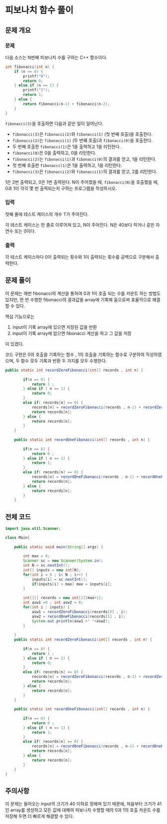 # 피보나치 함수 풀이



## 문제 개요

### 문제

다음 소스는 N번째 피보나치 수를 구하는 C++ 함수이다.

```c++
int fibonacci(int n) {
    if (n == 0) {
        printf("0");
        return 0;
    } else if (n == 1) {
        printf("1");
        return 1;
    } else {
        return fibonacci(n‐1) + fibonacci(n‐2);
    }
}
```

`fibonacci(3)`을 호출하면 다음과 같은 일이 일어난다.

- `fibonacci(3)`은 `fibonacci(2)`와 `fibonacci(1)` (첫 번째 호출)을 호출한다.
- `fibonacci(2)`는 `fibonacci(1)` (두 번째 호출)과 `fibonacci(0)`을 호출한다.
- 두 번째 호출한 `fibonacci(1)`은 1을 출력하고 1을 리턴한다.
- `fibonacci(0)`은 0을 출력하고, 0을 리턴한다.
- `fibonacci(2)`는 `fibonacci(1)`과 `fibonacci(0)`의 결과를 얻고, 1을 리턴한다.
- 첫 번째 호출한 `fibonacci(1)`은 1을 출력하고, 1을 리턴한다.
- `fibonacci(3)`은 `fibonacci(2)`와 `fibonacci(1)`의 결과를 얻고, 2를 리턴한다.

1은 2번 출력되고, 0은 1번 출력된다. N이 주어졌을 때, `fibonacci(N)`을 호출했을 때, 0과 1이 각각 몇 번 출력되는지 구하는 프로그램을 작성하시오.

### 입력

첫째 줄에 테스트 케이스의 개수 T가 주어진다.

각 테스트 케이스는 한 줄로 이루어져 있고, N이 주어진다. N은 40보다 작거나 같은 자연수 또는 0이다.

### 출력

각 테스트 케이스마다 0이 출력되는 횟수와 1이 출력되는 횟수를 공백으로 구분해서 출력한다.



## 문제 풀이

  이 문제는 매번 fibonacci의 계산을 통하여 0과 1이 호출 되는 수를 카운트 하는 방법도 있지만, 한 번 수행한 fibonacci의 결과값을 array에 기록해 둠으로써 효율적으로 해결할 수 있다.

 핵심 기능으로는

1. input이 기록 array에 있으면 저장된 값을 반환
2. input이 기록 array에 없으면 fibonacci 계산을 하고 그 값을 저장

이 있겠다. 

 코드 구현은 0의 호출을 기록하는 함수 , 1의 호출을 기록하는 함수로 구분하여 작성하였으며, 두 함수 모두 기록과 반환 두 가지를 모두 수행한다. 

``` java
public static int recordZeroFibonacci(int[] records , int n) {
		
		if(n == 0) {
			return 1 ;
		} else if ( n == 1) {
			return 0;
		}
		else if( records[n] == 0) {
			records[n] = recordZeroFibonacci(records , n-1) + recordZeroFibonacci(records , n-2) ; 
			return records[n];
		} else {
			return records[n];
		}
	}
	
	public static int recordOneFibonacci(int[] records , int n) {
		
		if(n == 0) {
			return 0 ;
		} else if ( n == 1) {
			return 1;
		}
		else if( records[n] == 0) {
			records[n] = recordOneFibonacci(records , n-1) + recordOneFibonacci(records , n-2) ; 
			return records[n];
		} else {
			return records[n];
		}
	}
```



## 전체 코드

```java
import java.util.Scanner;

class Main{
	
	public static void main(String[] args) {
		
		int max = 0;
		Scanner sc = new Scanner(System.in);
		int N = sc.nextInt();
		int[] inputs = new int[N];
		for(int i = 0 ; i< N ; i++) {
			inputs[i] = sc.nextInt();
			if(inputs[i] > max) max = inputs[i];
		}
		
		int[][] records = new int[2][max+1];
		int asw1 =0 ; int asw2 = 0;
		for(int i : inputs) {
			asw1 = recordZeroFibonacci(records[0] , i);
			asw2 = recordOneFibonacci(records[1] , i);
			System.out.println(asw1 +" "+asw2);
		}
		
	}
	public static int recordZeroFibonacci(int[] records , int n) {
		
		if(n == 0) {
			return 1 ;
		} else if ( n == 1) {
			return 0;
		}
		else if( records[n] == 0) {
			records[n] = recordZeroFibonacci(records , n-1) + recordZeroFibonacci(records , n-2) ; 
			return records[n];
		} else {
			return records[n];
		}
	}
	
	public static int recordOneFibonacci(int[] records , int n) {
		
		if(n == 0) {
			return 0 ;
		} else if ( n == 1) {
			return 1;
		}
		else if( records[n] == 0) {
			records[n] = recordOneFibonacci(records , n-1) + recordOneFibonacci(records , n-2) ; 
			return records[n];
		} else {
			return records[n];
		}
	}
}
```



## 주의사항

 이 문제는 들어오는 input의 크기가 40 이하로 정해져 있기 때문에, 처음부터 크기가 41인 array를 생성하고 모든 값에 대해여 피보나치 수행할 때의 0과 1의 호출 카운트 수를 저장해 두면 더 빠르게 해결할 수 있다.
